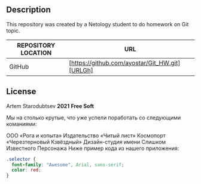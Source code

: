 ## Description
This repository was created by a Netology student to do homework on Git topic.

| REPOSITORY LOCATION | URL |
| ------ | ------ |
| GitHub | [https://github.com/ayostar/Git_HW.git][URLGh] |

## License

Artem Starodubtsev
**2021**
**Free Soft**

Мы на столько крутые, что уже успели поработать со следующими команиями:

ООО «Рога и копыта»
Издательство «Читый лист»
Космопорт «Черезтерновый Кзвёздный»
Дизайн-студия имени Слишком Известного Персонажа
Ниже пример кода из нашего приложения:


``` css
.selector {
  font-family: "Awesome", Arial, sans-serif;
  color: red;
}
```
